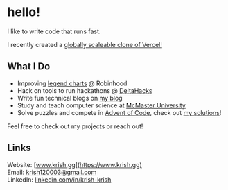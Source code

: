 # hello!

I like to write code that runs fast. 

I recently created a [globally scaleable clone of Vercel!](https://www.krish.gg/blog/making-a-vercel-clone?utm_source=github_readme) 

## What I Do
- Improving [legend charts](https://robinhood.com/us/en/legend/) @ Robinhood
- Hack on tools to run hackathons @ [DeltaHacks](https://deltahacks.com/)
- Write fun technical blogs on [my blog](https://www.krish.gg/blog)
- Study and teach computer science at [McMaster University](https://www.mcmaster.ca/)
- Solve puzzles and compete in [Advent of Code](https://adventofcode.com/), check out [my solutions](https://github.com/Krish120003/AdventOfCode)!

<!---
- Make train software safer @ [Hitachi Rail](https://www.linkedin.com/posts/krish-krish_the-first-month-of-2025-is-almost-over-and-activity-7291114954286407681-Pef0?utm_source=share&utm_medium=member_desktop&rcm=ACoAAC_UuX4BCcNMiGn9uFLR6NmdboiuDJE0bGU)

- Automate customer support training @ [Bell Canada](https://www.linkedin.com/feed/update/urn:li:activity:7185751055345876992/)
-->

Feel free to check out my projects or reach out!

## Links
Website: [www.krish.gg](https://www.krish.gg)  
Email: [krish120003@gmail.com](mailto:krish120003@gmail.com)  
LinkedIn: [linkedin.com/in/krish-krish](https://www.linkedin.com/in/krish-krish/)

<!---
## Cool Stats 

<div>
<img alt="GitHub Metrics" src="/github-metrics.svg" align="left" width="45%"/>
<img alt="Commit Metrics" src="/metrics.plugin.isocalendar.fullyear.svg" align="right" width="45%"/>
</div>
--->
